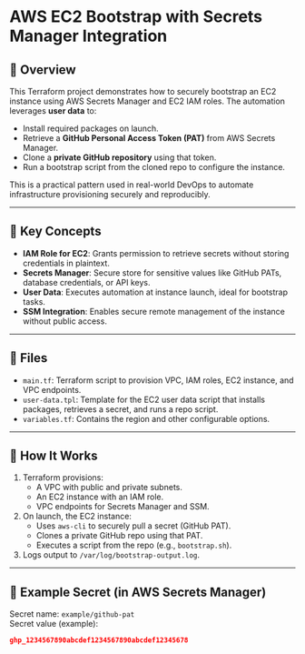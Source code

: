 # AWS EC2 Bootstrap with Secrets Manager Integration

## 🧰 Overview

This Terraform project demonstrates how to securely bootstrap an EC2 instance using AWS Secrets Manager and EC2 IAM roles. The automation leverages **user data** to:

- Install required packages on launch.
- Retrieve a **GitHub Personal Access Token (PAT)** from AWS Secrets Manager.
- Clone a **private GitHub repository** using that token.
- Run a bootstrap script from the cloned repo to configure the instance.

This is a practical pattern used in real-world DevOps to automate infrastructure provisioning securely and reproducibly.

---

## 🔐 Key Concepts

- **IAM Role for EC2**: Grants permission to retrieve secrets without storing credentials in plaintext.
- **Secrets Manager**: Secure store for sensitive values like GitHub PATs, database credentials, or API keys.
- **User Data**: Executes automation at instance launch, ideal for bootstrap tasks.
- **SSM Integration**: Enables secure remote management of the instance without public access.

---

## 📁 Files

- `main.tf`: Terraform script to provision VPC, IAM roles, EC2 instance, and VPC endpoints.
- `user-data.tpl`: Template for the EC2 user data script that installs packages, retrieves a secret, and runs a repo script.
- `variables.tf`: Contains the region and other configurable options.

---

## 🚀 How It Works

1. Terraform provisions:
   - A VPC with public and private subnets.
   - An EC2 instance with an IAM role.
   - VPC endpoints for Secrets Manager and SSM.
2. On launch, the EC2 instance:
   - Uses `aws-cli` to securely pull a secret (GitHub PAT).
   - Clones a private GitHub repo using that PAT.
   - Executes a script from the repo (e.g., `bootstrap.sh`).
3. Logs output to `/var/log/bootstrap-output.log`.

---

## 🔄 Example Secret (in AWS Secrets Manager)

Secret name: `example/github-pat`  
Secret value (example):
```json
ghp_1234567890abcdef1234567890abcdef12345678
